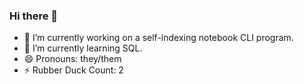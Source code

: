 ### Hi there 👋

- 🔭 I’m currently working on a self-indexing notebook CLI program.
- 🌱 I’m currently learning SQL.
- 😄 Pronouns: they/them
- ⚡ Rubber Duck Count: 2
